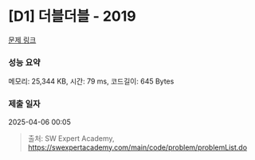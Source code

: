 # [D1] 더블더블 - 2019 

[문제 링크](https://swexpertacademy.com/main/code/problem/problemDetail.do?contestProbId=AV5QDEX6AqwDFAUq) 

### 성능 요약

메모리: 25,344 KB, 시간: 79 ms, 코드길이: 645 Bytes

### 제출 일자

2025-04-06 00:05



> 출처: SW Expert Academy, https://swexpertacademy.com/main/code/problem/problemList.do